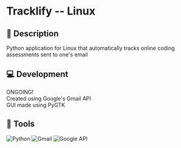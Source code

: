 # **Tracklify -- Linux**

## 📜 Description
Python application for Linux that automatically tracks online coding assessments sent to one's email

## 💻 Development
ONGOING!\
Created using Google's Gmail API\
GUI made using PyGTK

## 🔨 Tools
![Python](https://img.shields.io/badge/python-3670A0?style=for-the-badge&logo=python&logoColor=ffdd54)
![Gmail](https://img.shields.io/badge/Gmail-D14836?style=for-the-badge&logo=gmail&logoColor=white)
![Google API](https://img.shields.io/badge/Google_Cloud-4285F4?style=for-the-badge&logo=google-cloud&logoColor=white)
